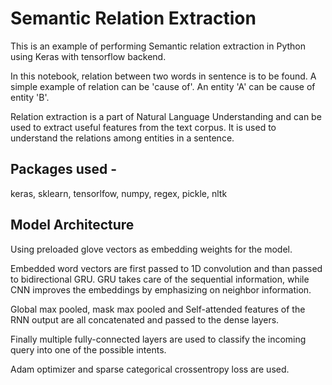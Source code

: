 # Semantic Relation Extraction

This is an example of performing Semantic relation extraction in Python using Keras with tensorflow backend.

In this notebook, relation between two words in sentence is to be found. A simple example of relation can be 'cause of'. An entity 'A' can be cause of entity 'B'. 

Relation extraction is a part of Natural Language Understanding and can be used to extract useful features from the text corpus. It is used to understand the relations among entities in a sentence. 

## Packages used - 

keras, sklearn, tensorlfow, numpy, regex, pickle, nltk

## Model Architecture

Using preloaded glove vectors as embedding weights for the model.

Embedded word vectors are first passed to 1D convolution and than passed to bidirectional GRU. GRU takes care of the sequential information, while CNN improves the embeddings by emphasizing on neighbor information.

Global max pooled, mask max pooled and Self-attended features of the RNN output are all concatenated and passed to the dense layers.

Finally multiple fully-connected layers are used to classify the incoming query into one of the possible intents.

Adam optimizer and sparse categorical crossentropy loss are used.

